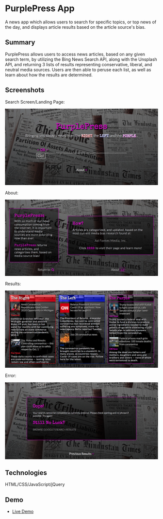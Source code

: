 # PurplePress App

A news app which allows users to search for specific topics, or top news of the day, and displays article results based on the article source's bias.

## Summary

PurplePress allows users to access news articles, based on any given search term, by utilizing the Bing News Search API, along with the Unsplash API, and returning 3 lists of results representing conservative, liberal, and neutral media sources.  Users are then able to peruse each list, as well as learn about how the results are determined.  

## Screenshots
Search Screen/Landing Page:

![search screen](screenshots/search.png)

About:

![about](screenshots/about.png)

Results:

![library](screenshots/results.png)

Error:

![recommendations](screenshots/error.png)

## Technologies 

HTML/CSS/JavaScript/jQuery

## Demo

- [Live Demo](https://jdeardsjr.github.io/PurplePressApp/)

